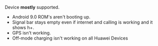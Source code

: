 Device **mostly** supported.

* Android 9.0 ROM's aren't booting up.
* Signal bar stays empty even if internet and calling is working and it shows h+.
* GPS isn't working.
* Off-mode charging isn't working on all Huawei Devices
